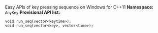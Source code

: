Easy APIs of key pressing sequence on Windows for C++11
**Namespace:** `AnyKey`
**Provisional API list:**
```
void run_seq(vector<keytime>);
void run_seq(vector<key>, vector<time>);
```
